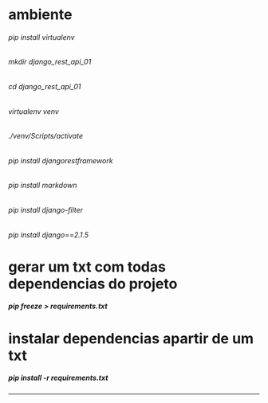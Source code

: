 # ambiente
###### pip install virtualenv

###### mkdir django_rest_api_01
###### cd django_rest_api_01
###### virtualenv venv
###### ./venv/Scripts/activate

###### pip install djangorestframework
###### pip install markdown
###### pip install django-filter

###### pip install django==2.1.5

# gerar um txt com todas dependencias do projeto
##### pip freeze > requirements.txt

# instalar dependencias apartir de um txt
##### pip install -r requirements.txt

---